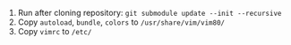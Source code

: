 1. Run after cloning repository: ```git submodule update --init --recursive```
2. Copy ```autoload```, ```bundle```, ```colors``` to ```/usr/share/vim/vim80/```
3. Copy ```vimrc``` to ```/etc/```
